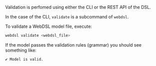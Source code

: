 Validation is perfomed using either the CLI or the REST API of the DSL.

In the case of the CLI, `validate` is a subcommand of `webdsl`.

To validate a WebDSL model file, execute:

```bash
webdsl validate <webdsl_file>
```

If the model passes the validation rules (grammar) you should see something
like:

```bash
✔ Model is valid.
```
